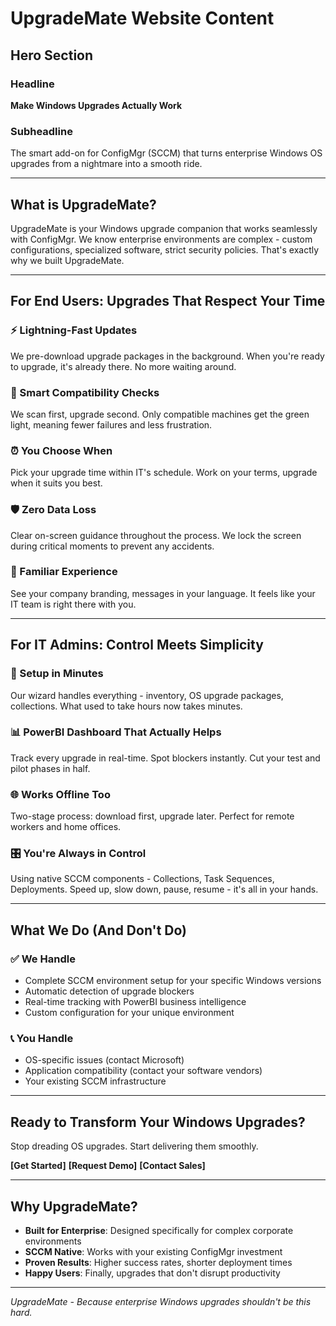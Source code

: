 # UpgradeMate Website Content

## Hero Section
### Headline
**Make Windows Upgrades Actually Work**

### Subheadline
The smart add-on for ConfigMgr (SCCM) that turns enterprise Windows OS upgrades from a nightmare into a smooth ride.

---

## What is UpgradeMate?

UpgradeMate is your Windows upgrade companion that works seamlessly with ConfigMgr. We know enterprise environments are complex - custom configurations, specialized software, strict security policies. That's exactly why we built UpgradeMate.

---

## For End Users: Upgrades That Respect Your Time

### ⚡ Lightning-Fast Updates
We pre-download upgrade packages in the background. When you're ready to upgrade, it's already there. No more waiting around.

### 🎯 Smart Compatibility Checks
We scan first, upgrade second. Only compatible machines get the green light, meaning fewer failures and less frustration.

### ⏰ You Choose When
Pick your upgrade time within IT's schedule. Work on your terms, upgrade when it suits you best.

### 🛡️ Zero Data Loss
Clear on-screen guidance throughout the process. We lock the screen during critical moments to prevent any accidents.

### 🎨 Familiar Experience
See your company branding, messages in your language. It feels like your IT team is right there with you.

---

## For IT Admins: Control Meets Simplicity

### 🚀 Setup in Minutes
Our wizard handles everything - inventory, OS upgrade packages, collections. What used to take hours now takes minutes.

### 📊 PowerBI Dashboard That Actually Helps
Track every upgrade in real-time. Spot blockers instantly. Cut your test and pilot phases in half.

### 🌐 Works Offline Too
Two-stage process: download first, upgrade later. Perfect for remote workers and home offices.

### 🎛️ You're Always in Control
Using native SCCM components - Collections, Task Sequences, Deployments. Speed up, slow down, pause, resume - it's all in your hands.

---

## What We Do (And Don't Do)

### ✅ We Handle
- Complete SCCM environment setup for your specific Windows versions
- Automatic detection of upgrade blockers
- Real-time tracking with PowerBI business intelligence
- Custom configuration for your unique environment

### 📞 You Handle
- OS-specific issues (contact Microsoft)
- Application compatibility (contact your software vendors)
- Your existing SCCM infrastructure

---

## Ready to Transform Your Windows Upgrades?

Stop dreading OS upgrades. Start delivering them smoothly.

**[Get Started]** **[Request Demo]** **[Contact Sales]**

---

## Why UpgradeMate?

- **Built for Enterprise**: Designed specifically for complex corporate environments
- **SCCM Native**: Works with your existing ConfigMgr investment
- **Proven Results**: Higher success rates, shorter deployment times
- **Happy Users**: Finally, upgrades that don't disrupt productivity

---

*UpgradeMate - Because enterprise Windows upgrades shouldn't be this hard.*
